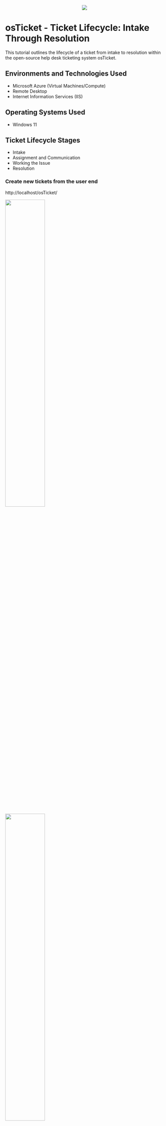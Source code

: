 <p align="center">
<img src="https://osticket.com/wp-content/uploads/2021/01/home-splash.png"/>
</p>

<h1>osTicket - Ticket Lifecycle: Intake Through Resolution</h1>
This tutorial outlines the lifecycle of a ticket from intake to resolution within the open-source help desk ticketing system osTicket.<br />



<h2>Environments and Technologies Used</h2>

- Microsoft Azure (Virtual Machines/Compute)
- Remote Desktop
- Internet Information Services (IIS)

<h2>Operating Systems Used </h2>

- Windows 11

<h2>Ticket Lifecycle Stages</h2>

- Intake
- Assignment and Communication
- Working the Issue
- Resolution

<h3>Create new tickets from the user end</h3>

http://localhost/osTicket/ 

<img src=https://github.com/Archie735/osTicket-Lifecycle/assets/150314129/25a8b7cf-b651-49ee-ae22-11228063aabd width="50%" height="auto"/>

<img src=https://github.com/Archie735/osTicket-Lifecycle/assets/150314129/58b8dca2-5527-4643-8b41-6193954269ff width="50%" height="auto"/>

<img src=https://github.com/Archie735/osTicket-Lifecycle/assets/150314129/7e0aba5c-7a8a-4ecc-9fe8-47a3b3983bed width="50%" height="auto"/>

<img src=https://github.com/Archie735/osTicket-Lifecycle/assets/150314129/3bdc18dc-397f-4502-a1e3-eb34d87e87b7 width="50%" height="auto"/>

<h3>Log in the admin side to resolve any of the ticket issues</h3>

<img src=https://github.com/Archie735/osTicket-Lifecycle/assets/150314129/49b19ba1-6a03-4d5d-925b-64b1b96ad21f width="50%" height="auto"/>

<img src=https://github.com/Archie735/osTicket-Lifecycle/assets/150314129/40acf1cc-fcf1-4490-b1e5-ba40f77a2f08 width="50%" height="auto"/>

<img src=https://github.com/Archie735/osTicket-Lifecycle/assets/150314129/99855f08-98a0-45ca-8346-1f752677ab8b width="50%" height="auto"/>

<img src=https://github.com/Archie735/osTicket-Lifecycle/assets/150314129/2946e9ee-4306-42fc-8e59-4efbb25884a3 width="50%" height="auto"/>

<img src=https://github.com/Archie735/osTicket-Lifecycle/assets/150314129/a08df885-ff3f-4383-8c1c-3662d1861bbb width="50%" height="auto"/>

<img src=https://github.com/Archie735/osTicket-Lifecycle/assets/150314129/434358df-f937-4a38-8ef2-4f5e77e733f8 width="50%" height="auto"/>


<h3>This is the basic cycle of how the ticketing system works :)</h3>
